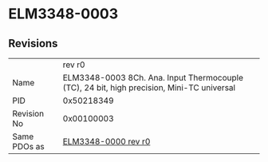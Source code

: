 # ELM3348-0003

## Revisions
<table>
<tr>
<td></td>
<td>rev r0</td>
</tr>
<tr>
<td>Name</td>
<td>ELM3348-0003 8Ch. Ana. Input Thermocouple (TC), 24 bit, high precision, Mini-TC universal</td>
</tr>
<tr>
<td>PID</td>
<td>0x50218349</td>
</tr>
<tr>
<td>Revision No</td>
<td>0x00100003</td>
</tr>
<tr>
<td>Same PDOs as</td>
<td><a href="ELM3348-0000.md">ELM3348-0000 rev r0</a></td>
</tr>
</table>
